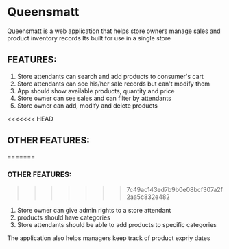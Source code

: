 # Queensmatt
Queensmatt is a web application that helps store owners manage sales and product inventory records
Its built for use in a single store  

## FEATURES:
1) Store attendants can search and add products to consumer's cart
2) Store attendants can see his/her sale records but can't modify them
3) App should show available products, quantity and price 
4) Store owner can see sales and can filter by attendants
5) Store owner can add, modify and delete products

<<<<<<< HEAD
## OTHER FEATURES:
=======
### OTHER FEATURES:
>>>>>>> 7c49ac143ed7b9b0e08bcf307a2f2aa5c832e482
1) Store owner can give admin rights to a store attendant
2) products should have categories
3) Store attendants should be able to add products to specific categories

The application also helps managers keep track of product expriy dates
